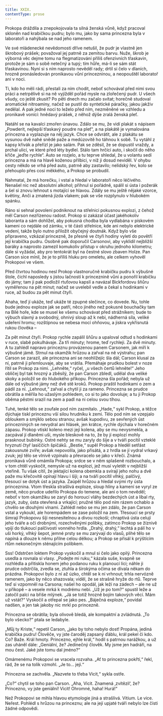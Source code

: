 ```yaml
---
title: XXIX.
contentType: prose
---
```


  

Prokopa dráždila a znepokojovala ta silná ženská vůně, když pracoval skloněn nad krabičkou pudru; bylo mu, jako by sama princezna byla v laboratoři a nahýbala se nad jeho ramenem.

Ve své mládenecké nevědomosti dříve netušil, že pudr je vlastně jen škrobový prášek; považoval jej patrně za zemitou barvu. Nuže, škrob je výborná věc dejme tomu na flegmatizování příliš ofenzivních třaskavin, protože je sám o sobě netečný a tupý; tím hůře, má-li se sám stát třaskavinou. Nyní si s ním naprosto nevěděl rady; drtil si čelo v dlaních, hrozně pronásledován pronikavou vůní princezninou, a neopouštěl laboratoř ani v noci.

Ti, kdo ho měli rádi, přestali za ním chodit, neboť schovával před nimi svou práci a netrpělivě si na ně vyjížděl pořád mysle na zlořečený pudr. U všech všudy, co ještě zkusit? Po pěti dnech mu začalo svítat; horečně studoval aromatické nitroaminy, načež se pustil do syntetické páračky, jakou jakživ nedělal. A pak jedné noci to leželo před ním, nezměněné ve vzhledu a pronikavě vonící: hnědavý prášek, z něhož dýše zralá ženská pleť.

Natáhl se na kavalci zmořen únavou. Zdálo se mu, že vidí plakát s nápisem „Powderit, nejlepší třaskavý poudre na pleť“, a na plakátě je vymalována princezna a vyplazuje na něj jazyk. Chce se odvrátit, ale z plakátu se vysunou dvě nahé snědé paže a medúzovitě ho táhnou k sobě. Tu vytáhl z kapsy křivák a přeřízl je jako salám. Pak se zděsil, že se dopustil vraždy, a prchal ulicí, ve které před léty bydlel. Stálo tam hrčící auto, i skočil do něho křiče „jeďte rychle“. Auto se rozjelo, a tu teprve shledal, že u volantu sedí princezna a má na hlavě koženou přilbici, v níž ji dosud neviděl. V ohybu cesty někdo se vrhá před auto, patrně aby zastavilo; nelidský řev, kolo se přehouplo přes cosi měkkého, a Prokop se probudil.

Nahmatal, že má horečku, i vstal a hledal v laboratoři něco léčivého. Nenašel nic než absolutní alkohol; přihnul si pořádně, spálil si ústa i požerák a šel si znovu lehnout s motající se hlavou. Zdály se mu ještě nějaké vzorce, květiny, Anči a zmatená jízda vlakem; pak se vše rozplynulo v hlubokém spánku.

Ráno si sehnal povolení podniknout na střelnici pokusnou explozi, z čehož měl Carson nezřízenou radost. Prokop si zakázal účast jakéhokoliv laboranta a sám dohlížel, aby pokusná chodba byla vydlabána v pískovém kameni co nejdále od zámku, v té části střelnice, kde ani nebylo elektrické vedení, takže bylo nutno přiložit obyčejný doutnák. Když bylo vše připraveno, vzkázal princezně, že přesně ve čtyři hodiny vyletí do povětří její krabička pudru. Osobně pak doporučil Carsonovi, aby vyklidil nejbližší baráky a naprosto zamezil komukoliv přístup v okruhu jednoho kilometru; dále si vyžádal, aby pro tentokrát byl na čestné slovo zbaven Holze. Pan Carson sice mínil, že je to příliš hluku pro omeletu, ale celkem vyhověl Prokopovi ve všem.

Před čtvrtou hodinou nesl Prokop vlastnoručně krabičku pudru k výbušné štole, čichl naposledy s jistou lačností k princeznině vůni a ponořil krabičku do jámy; tam ji pak podložil rtuťovou kapslí a navázal Bickfordovu šňůru vyměřenou na pět minut; načež se uvelebil vedle a čekal s hodinkami v ruce, až budou za pět minut čtyři.

Ahaha, teď jí ukáže, teď ukáže té zpupné slečince, co dovede. Nu, tohle bude jednou exploze jak se patří, něco jiného než pokusné bouchačky tam na Bílé hoře, kde se musel ke všemu schovávat před strážníkem; bude to výbuch slavný a svobodný, ohnivý sloup až k nebi, nádherná síla, veliké udeření hromu; rozštípnou se nebesa mocí ohňovou, a jiskra vykřísnutá rukou člověka –

Za pět minut čtyři. Prokop rychle zapálil šňůru a upaloval odtud s hodinkami v ruce, slabě pokulhávaje. Za tři minuty; hrome, teď rychleji. Za dvě minuty. A tu zahlédl napravo princeznu provázenou panem Carsonem, jak míří k výbušné jámě. Strnul na okamžik hrůzou a zařval na ně výstrahu; pan Carson se zarazil, ale princezna ani se neohlížejíc šla dál; Carson klusal za ní, patrně ji přemlouvaje, aby se vrátila. Přemáhaje prudkou bolest v noze řítil se Prokop za nimi. „Lehněte,“ ryčel, „u všech čertů lehněte!“ Jeho obličej byl tak hrozný a zběsilý, že pan Carson zbledl, udělal dva veliké skoky a položil se do hlubokého příkopu. Princezna šla pořád; nebyla už dále od výbušné jámy než dvě stě kroků. Prokop praštil hodinkami o zem a pádil za ní. „Lehnout,“ zařval a chytil ji za rameno. Princezna se prudce obrátila a měřila ho užaslým pohledem, co si to jako dovoluje; a tu ji Prokop oběma pěstmi srazil na zem a padl na ni celou svou tíhou.

Tuhé, tenké tělo se zoufale pod ním zazmítalo. „Hade,“ sykl Prokop, a těžce dýchaje tiskl princeznu vší silou hrudníku k zemi. Tělo pod ním se vzepjalo obloukem a smýklo sebou stranou; avšak kupodivu, ze sevřených úst princezniných se nevydral ani hlásek, jen krátce, rychle dýchala v horečném zápasu. Prokop vtiskl koleno mezi její kolena, aby se mu nevysmekla, a zacpával jí dlaněmi uši, mysle bleskově na to, že by jí explozí mohly prasknout bubínky. Ostré nehty se mu zaryly do šíje a v tváři pocítil vzteklé hryznutí čtyř lasiččích špičáků. „Bestie,“ supěl Prokop a hleděl setřást zakousnuté zvíře; avšak nepovolila, jako přisátá, a z hrdla se jí vydral vrkavý zvuk; její tělo se vlnivě vzpínalo a převracelo se jako v křeči. Známá pronikavá vůně omámila Prokopa; srdce se v něm splašeně rozbouchalo, a v tom chtěl vyskočit, nemysle už na explozi, jež musí vyletět v nejbližší vteřině. Tu však cítil, že jektající kolena obemkla a svírají jeho nohu a dvě paže mu křečovitě opínají hlavu i šíji; a na tváři pocítil vlhký, palčivý, třesoucí se dotyk úst a jazyka. Zaúpěl hrůzou a hledal svými rty ústa princeznina. Vtom třeskla strašlivá exploze, sloup hlíny a kamení se vyryl ze země, něco prudce udeřilo Prokopa do temene, ale ani o tom nevěděl; neboť v tom okamžiku se zaryl do horoucí vláhy bezdechých úst a líbal rty, jazyk, zuby, ústa otevřená a vrkající; pružné tělo pod ním rázem ochablo a chvělo se dlouhými vlnami. Zahlédl nebo se mu jen zdálo, že pan Carson vstal a vykoukl, ale horempádem se zase položil na zem. Třesoucí se prsty šimrají Prokopovu šíji nesnesitelnou a divou rozkoší; chraptivá ústa celují jeho tváře a oči drobnými, rozechvěnými polibky, zatímco Prokop se žíznivě vpíjí do tlukoucí palčivosti vonného hrdla. „Drahý, drahý,“ lechtá a pálí ho v uši horký, vlhký šepot, jemné prsty se mu zarývají do vlasů, plihé tělo se napíná a dlouze k němu přilne celou délkou; a Prokop se přisál k prýštícím rtům nekonečným sténajícím polibkem.

Sss! Odstrčen loktem Prokop vyskočil a mnul si čelo jako opilý. Princezna usedla a rovnala si vlasy. „Podejte mi ruku,“ kázala suše, kvapně se rozhlédla a přitiskla honem jeho podanou ruku k planoucí líci; náhle ji prudce odstrčila, zvedla se, ztuhla a širokýma očima se dívala někam do prázdna. Prokopovi bylo z ní až úzko, chtěl se k ní vrhnout; trhla nervózně ramenem, jako by něco shazovala; viděl, že se strašně hryže do rtů. Teprve teď si vzpomněl na Carsona; našel ho opodál, jak leží na zádech – ale ne už v příkopě – a vesele mrká k modrému nebi. „Už je po tom?“ spustil leže a zatočil palci na břiše mlýnek. „Já se totiž hrozně bojím takových věcí. Mám už vstát?“ Vyskočil a otřepal se jako pes. „Báječná exploze,“ povídal nadšen, a jen tak jakoby nic mrkl po princezně.

Princezna se obrátila; byla olivově bledá, ale kompaktní a zvládnutá. „To bylo všecko?“ ptala se ledabyle.

„Můj ty Kriste,“ repetil Carson, „jako by toho nebylo dost! Propána, jediná krabička pudru! Člověče, vy jste čaroděj zapsaný ďáblu, král pekel či kdo. Co? Baže. Král hmoty. Princezno, ejhle král,“ hodil s patrnou narážkou, a už zas uháněl dále: „Geniální, že? Jedinečný člověk. My jsme jen hadráři, na mou čest. Jaké jste tomu dal jméno?“

Omámenému Prokopovi se vracela rozvaha. „Ať to princezna pokřtí,“ řekl, rád, že se na tolik vzmohl. „Je to… její.“

Princezna se zachvěla. „Nazvete to třeba Vicit,“ sykla ostře.

„Co?“ chytil se toho pan Carson. „Aha, Vicit. Znamená ‚zvítězil‘, že? Princezno, vy jste geniální! Vicit! Ohromné, haha! Hurá!“

Než Prokopovi se mihla hlavou etymologie jiná a strašlivá. Vitium. Le vice. Neřest. Pohlédl s hrůzou na princeznu; ale na její upjaté tváři nebylo lze čísti žádné odpovědi.
